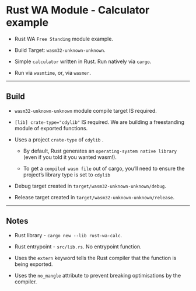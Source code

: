 # Rust WA Module - Calculator example

* Rust WA `Free Standing` module example.

* Build Target: `wasm32-unknown-unknown`.

* Simple `calculator` written in Rust. Run natively via `cargo`.

* Run via `wasmtime`, or, via `wasmer`.

---

## Build 

* `wasm32-unknown-unknown` module compile target IS required.

* `[lib] crate-type="cdylib"` IS required. We are building a freestanding module of exported functions.

* Uses a project `crate-type` of `cdylib` .

    * By default, Rust generates an `operating-system native library` (even if you told it you wanted wasm!).
    
    * To get a `compiled wasm file` out of cargo, you’ll need to ensure the project’s library type is set to `cdylib`

* Debug target created in `target/wasm32-unknown-unknown/debug`.

* Release target created in `target/wasm32-unknown-unknown/release`.

---

## Notes

* Rust library - `cargo new --lib rust-wa-calc`.

* Rust entrypoint - `src/lib.rs`. No entrypoint function.

* Uses the `extern` keyword tells the Rust compiler that the function is being exported.

* Uses the `no_mangle` attribute to prevent breaking optimisations by the compiler.




